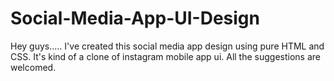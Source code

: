# Social-Media-App-UI-Design
Hey guys..... I've created this social media app design using pure HTML and CSS. It's kind of a clone of instagram mobile app ui. All the suggestions are welcomed.
